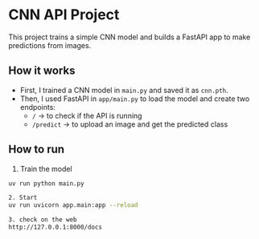 # CNN API Project

This project trains a simple CNN model and builds a FastAPI app to make predictions from images.

## How it works
- First, I trained a CNN model in `main.py` and saved it as `cnn.pth`.
- Then, I used FastAPI in `app/main.py` to load the model and create two endpoints:
  - `/` → to check if the API is running
  - `/predict` → to upload an image and get the predicted class

## How to run
1. Train the model  
```bash
uv run python main.py

2. Start 
uv run uvicorn app.main:app --reload

3. check on the web
http://127.0.0.1:8000/docs
